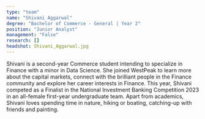 ```yaml
---
type: "team"
name: "Shivani Aggarwal"
degree: "Bachelor of Commerce - General | Year 2"
position: "Junior Analyst"
management: "False"
research: []
headshot: Shivani_Aggarwal.jpg
---
```


Shivani is a second-year Commerce student intending to specialize in Finance with a minor in Data Science. She joined WestPeak to learn more about the capital markets, connect with the brilliant people in the Finance community and explore her career interests in Finance. This year, Shivani competed as a Finalist in the National Investment Banking Competition 2023 in an all-female first-year undergraduate team. Apart from academics, Shivani loves spending time in nature, hiking or boating, catching-up with friends and painting. 
